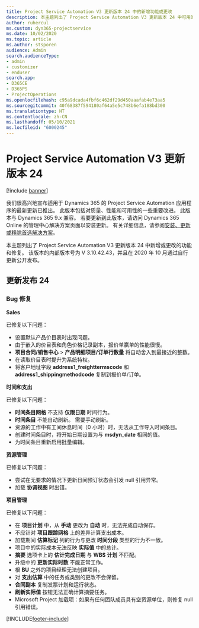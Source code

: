 ```yaml
---
title: Project Service Automation V3 更新版本 24 中的新增功能或更改
description: 本主题列出了 Project Service Automation V3 更新版本 24 中可用的功能和修复。
author: ruhercul
ms.custom: dyn365-projectservice
ms.date: 10/02/2020
ms.topic: article
ms.author: stsporen
audience: Admin
search.audienceType:
- admin
- customizer
- enduser
search.app:
- D365CE
- D365PS
- ProjectOperations
ms.openlocfilehash: c95a9dcada4fbf6c462df29d450aaafab4e73aa5
ms.sourcegitcommit: 40f68387f594180af64a5e5c748b6efa188bd300
ms.translationtype: HT
ms.contentlocale: zh-CN
ms.lasthandoff: 05/10/2021
ms.locfileid: "6000245"
---
```

# <a name="project-service-automation-update-release-24-v3"></a>Project Service Automation V3 更新版本 24

[!include [banner](../includes/psa-now-project-operations.md)]

我们很高兴地宣布适用于 Dynamics 365 的 Project Service Automation 应用程序的最新更新已推出。 此版本包括对质量、性能和可用性的一些重要改进。 此版本与 Dynamics 365 9.x 兼容。 若要更新到此版本，请访问 Dynamics 365 Online 的管理中心解决方案页面以安装更新。 有关详细信息，请参阅[安装、更新或移除首选解决方案](/power-platform/admin/install-remove-preferred-solution)。

本主题列出了 Project Service Automation V3 更新版本 24 中新增或更改的功能和修复。 该版本的内部版本号为 V 3.10.42.43，并且在 2020 年 10 月通过自行更新公开发布。

## <a name="update-release-24"></a>更新发布 24

### <a name="bug-fixes"></a>Bug 修复

**Sales**

已修复以下问题：

- 设置默认产品价目表时出现问题。
- 由于嵌入的价目表和角色价格记录副本，报价单赢单的性能很慢。
- **项目合同/销售中心** > **产品明细项目/订单行数量** 将自动舍入到最接近的整数。
- 在读取价目表时提升为系统特权。
- 将客户地址字段 **address1_freighttermscode** 和 **address1_shippingmethodcode** 复制到报价单/订单。 


**时间和支出**

已修复以下问题：

- **时间条目网格** 不支持 **仅限日期** 时间行为。
- **时间条目** 不能自动刷新。 需要手动刷新。
- 资源的工作中有工间休息时间（0 小时）时，无法从工作导入时间条目。
- 创建时间条目时，将开始日期设置为与 **msdyn_date** 相同的值。
- 为时间条目重新启用批量编辑。

**资源管理**

已修复以下问题：

- 尝试在无要求的情况下更新日间预订状态会引发 null 引用异常。
- 加载 **协调视图** 时出错。


**项目管理**

已修复以下问题：

- 在 **项目计划** 中，从 **手动** 更改为 **自动** 时，无法完成自动保存。
- 不应针对 **项目跟踪网格** 上的差异计算支出成本。
- 加载期间 **估算标记** 列的行为与更改 **时间分段** 类型的行为不一致。
- 项目中的实际成本无法反映 **实际值** 中的总计。
- **摘要** 选项卡上的 **估计完成日期** 与 **WBS 计划** 不匹配。
- 升级中的 **更新实际时数** 不能正常工作。
- 根 **BU** 之外的项目经理无法创建项目。
- 对 **支出估算** 中的任务或类别的更改不会保留。
- **合同副本** 复制发票计划和运行状态。
- **刷新实际值** 按钮无法正确计算摘要任务。
- Microsoft Project 加载项：如果有任何团队成员具有空资源单位，则修复 null 引用错误。



[!INCLUDE[footer-include](../includes/footer-banner.md)]